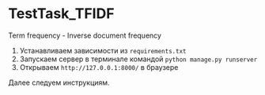 # TestTask_TFIDF
Term frequency - Inverse document frequency

1) Устанавливаем зависимости из `requirements.txt`
2) Запускаем сервер в терминале командой `python manage.py runserver`
3) Открываем `http://127.0.0.1:8000/` в браузере   
   
Далее следуем инструкциям.
